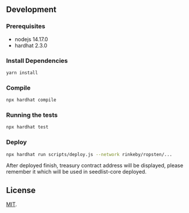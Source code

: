 ## Development

### Prerequisites

- nodejs 14.17.0
- hardhat 2.3.0

### Install Dependencies

```bash
yarn install
```

### Compile

```bash
npx hardhat compile
```

### Running the tests

```bash
npx hardhat test
```

### Deploy

```bash
npx hardhat run scripts/deploy.js --network rinkeby/ropsten/...
```
After deployed finish, treasury contract address will be displayed, please remember it which
will be used in seedlist-core deployed.

## License

[MIT](LICENSE).
